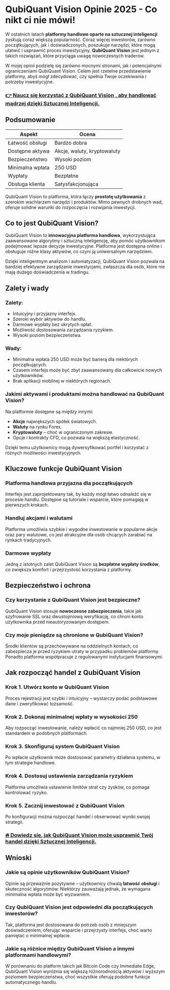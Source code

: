 # QubiQuant Vision Opinie 2025 - Co nikt ci nie mówi!
 

W ostatnich latach **platformy handlowe oparte na sztucznej inteligencji** zyskują coraz większą popularność. Coraz więcej inwestorów, zarówno początkujących, jak i doświadczonych, poszukuje narzędzi, które mogą ułatwić i usprawnić proces inwestycyjny. **QubiQuant Vision** jest jednym z takich rozwiązań, które przyciąga uwagę nowoczesnych traderów.

W mojej opinii podzielę się zarówno mocnymi stronami, jak i potencjalnymi ograniczeniami QubiQuant Vision. Celem jest rzetelne przedstawienie platformy, abyś mógł zdecydować, czy spełnia Twoje oczekiwania i potrzeby inwestycyjne.

### [👉 Naucz się korzystać z QubiQuant Vision , aby handlować mądrzej dzięki Sztucznej Inteligencji.](https://tinyurl.com/4cepz8tv)
## Podsumowanie

| Aspekt                 | Ocena               |
|------------------------|---------------------|
| Łatwość obsługi        | Bardzo dobra        |
| Dostępne aktywa        | Akcje, waluty, kryptowaluty  |
| Bezpieczeństwo         | Wysoki poziom       |
| Minimalna wpłata       | 250 USD             |
| Wypłaty                | Bezpłatne           |
| Obsługa klienta        | Satysfakcjonująca   |

QubiQuant Vision to platforma, która łączy **prostotę użytkowania** z szerokim wachlarzem narzędzi i produktów. Mimo pewnych drobnych wad, oferuje solidne warunki do rozpoczęcia i rozwijania inwestycji.

## Co to jest QubiQuant Vision?

QubiQuant Vision to **innowacyjna platforma handlowa**, wykorzystująca zaawansowane algorytmy i sztuczną inteligencję, aby pomóc użytkownikom podejmować lepsze decyzje inwestycyjne. Platforma jest dostępna online i obsługuje różne klasy aktywów, co czyni ją uniwersalnym narzędziem.

Dzięki inteligentnym analizom i automatyzacji, QubiQuant Vision pozwala na bardziej efektywne zarządzanie inwestycjami, zwłaszcza dla osób, które nie mają dużego doświadczenia w tradingu.

## Zalety i wady

### Zalety:
- Intuicyjny i przyjazny interfejs.
- Szeroki wybór aktywów do handlu.
- Darmowe wypłaty bez ukrytych opłat.
- Możliwość dostosowania zarządzania ryzykiem.
- Wysoki poziom bezpieczeństwa.

### Wady:
- Minimalna wpłata 250 USD może być barierą dla niektórych początkujących.
- Czasem interfejs może być zbyt zaawansowany dla całkowicie nowych użytkowników.
- Brak aplikacji mobilnej w niektórych regionach.

### Jakimi aktywami i produktami można handlować na QubiQuant Vision?

Na platformie dostępne są między innymi:
- **Akcje** największych spółek światowych.
- **Waluty** na rynku Forex.
- **Kryptowaluty** – choć w ograniczonym zakresie.
- Opcje i kontrakty CFD, co pozwala na większą elastyczność.

Dzięki temu użytkownicy mogą dywersyfikować portfel i korzystać z różnych możliwości inwestycyjnych.

## Kluczowe funkcje QubiQuant Vision

### Platforma handlowa przyjazna dla początkujących

Interfejs jest zaprojektowany tak, by każdy mógł łatwo odnaleźć się w procesie handlu. Dostępne są tutoriale i wsparcie, które pomagają w pierwszych krokach.

### Handluj akcjami i walutami

Platforma umożliwia szybkie i wygodne inwestowanie w popularne akcje oraz pary walutowe, co jest atrakcyjne dla osób chcących zarabiać na rynkach tradycyjnych.

### Darmowe wypłaty

Jedną z istotnych zalet QubiQuant Vision są **bezpłatne wypłaty środków**, co zwiększa komfort i przejrzystość korzystania z platformy.

## Bezpieczeństwo i ochrona

### Czy korzystanie z QubiQuant Vision jest bezpieczne?

QubiQuant Vision stosuje **nowoczesne zabezpieczenia**, takie jak szyfrowanie SSL oraz dwustopniową weryfikację, co chroni konto użytkownika przed nieautoryzowanym dostępem.

### Czy moje pieniądze są chronione w QubiQuant Vision?

Środki klientów są przechowywane na oddzielnych kontach, co zabezpiecza je przed ryzykiem utraty w przypadku problemów platformy. Ponadto platforma współpracuje z regulowanymi instytucjami finansowymi.

## Jak rozpocząć handel z QubiQuant Vision

### Krok 1. Utwórz konto w QubiQuant Vision

Proces rejestracji jest szybki i intuicyjny – wystarczy podać podstawowe dane i zweryfikować tożsamość.

### Krok 2. Dokonaj minimalnej wpłaty w wysokości 250

Aby rozpocząć inwestowanie, należy wpłacić co najmniej 250 USD, co jest standardem w podobnych platformach.

### Krok 3. Skonfiguruj system QubiQuant Vision

Po wpłacie użytkownik może dostosować parametry działania systemu, w tym strategie handlowe.

### Krok 4. Dostosuj ustawienia zarządzania ryzykiem

Platforma umożliwia ustawienie limitów strat czy zysków, co pomaga kontrolować ryzyko.

### Krok 5. Zacznij inwestować z QubiQuant Vision

Po konfiguracji można rozpocząć handel i obserwować wyniki swojej strategii.

### [🔥 Dowiedz się, jak QubiQuant Vision może usprawnić Twój handel dzięki Sztucznej Inteligencji.](https://tinyurl.com/4cepz8tv)
## Wnioski

### Jakie są opinie użytkowników QubiQuant Vision?

Opinie są przeważnie pozytywne – użytkownicy chwalą **łatwość obsługi** i skuteczność algorytmów. Niektórzy zauważają jednak, że wymagana minimalna wpłata może być wyzwaniem.

### Czy QubiQuant Vision jest odpowiedni dla początkujących inwestorów?

Tak, platforma jest dostosowana do potrzeb osób z mniejszym doświadczeniem, oferując wsparcie i przejrzysty interfejs, choć warto pamiętać o minimalnej wpłacie.

### Jakie są różnice między QubiQuant Vision a innymi platformami handlowymi?

W porównaniu do platform takich jak Bitcoin Code czy Immediate Edge, QubiQuant Vision wyróżnia się większą różnorodnością aktywów i wyższym poziomem bezpieczeństwa, choć wszystkie oferują podobne funkcje automatycznego handlu.